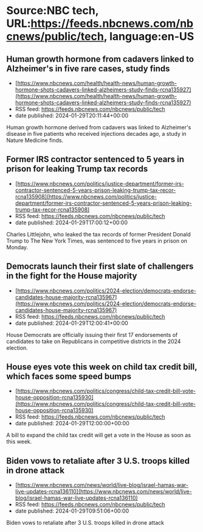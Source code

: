 # Source:NBC tech, URL:https://feeds.nbcnews.com/nbcnews/public/tech, language:en-US

## Human growth hormone from cadavers linked to Alzheimer's in five rare cases, study finds
 - [https://www.nbcnews.com/health/health-news/human-growth-hormone-shots-cadavers-linked-alzheimers-study-finds-rcna135927](https://www.nbcnews.com/health/health-news/human-growth-hormone-shots-cadavers-linked-alzheimers-study-finds-rcna135927)
 - RSS feed: https://feeds.nbcnews.com/nbcnews/public/tech
 - date published: 2024-01-29T20:11:44+00:00

Human growth hormone derived from cadavers was linked to Alzheimer's disease in five patients who received injections decades ago, a study in Nature Medicine finds.

## Former IRS contractor sentenced to 5 years in prison for leaking Trump tax records
 - [https://www.nbcnews.com/politics/justice-department/former-irs-contractor-sentenced-5-years-prison-leaking-trump-tax-recor-rcna135908](https://www.nbcnews.com/politics/justice-department/former-irs-contractor-sentenced-5-years-prison-leaking-trump-tax-recor-rcna135908)
 - RSS feed: https://feeds.nbcnews.com/nbcnews/public/tech
 - date published: 2024-01-29T17:00:12+00:00

Charles Littlejohn, who leaked the tax records of former President Donald Trump to The New York Times, was sentenced to five years in prison on Monday.

## Democrats launch their first slate of challengers in the fight for the House majority
 - [https://www.nbcnews.com/politics/2024-election/democrats-endorse-candidates-house-majority-rcna135967](https://www.nbcnews.com/politics/2024-election/democrats-endorse-candidates-house-majority-rcna135967)
 - RSS feed: https://feeds.nbcnews.com/nbcnews/public/tech
 - date published: 2024-01-29T12:00:41+00:00

House Democrats are officially issuing their first 17 endorsements of candidates to take on Republicans in competitive districts in the 2024 election.

## House eyes vote this week on child tax credit bill, which faces some speed bumps
 - [https://www.nbcnews.com/politics/congress/child-tax-credit-bill-vote-house-opposition-rcna135930](https://www.nbcnews.com/politics/congress/child-tax-credit-bill-vote-house-opposition-rcna135930)
 - RSS feed: https://feeds.nbcnews.com/nbcnews/public/tech
 - date published: 2024-01-29T12:00:00+00:00

A bill to expand the child tax credit will get a vote in the House as soon as this week.

## Biden vows to retaliate after 3 U.S. troops killed in drone attack
 - [https://www.nbcnews.com/news/world/live-blog/israel-hamas-war-live-updates-rcna136110](https://www.nbcnews.com/news/world/live-blog/israel-hamas-war-live-updates-rcna136110)
 - RSS feed: https://feeds.nbcnews.com/nbcnews/public/tech
 - date published: 2024-01-29T09:51:06+00:00

Biden vows to retaliate after 3 U.S. troops killed in drone attack

